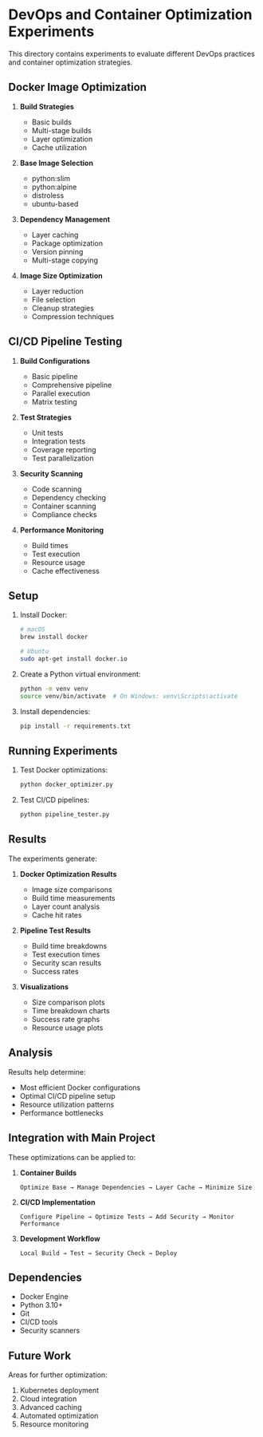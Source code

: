 # DevOps and Container Optimization Experiments

This directory contains experiments to evaluate different DevOps practices and container optimization strategies.

## Docker Image Optimization

1. **Build Strategies**
   - Basic builds
   - Multi-stage builds
   - Layer optimization
   - Cache utilization

2. **Base Image Selection**
   - python:slim
   - python:alpine
   - distroless
   - ubuntu-based

3. **Dependency Management**
   - Layer caching
   - Package optimization
   - Version pinning
   - Multi-stage copying

4. **Image Size Optimization**
   - Layer reduction
   - File selection
   - Cleanup strategies
   - Compression techniques

## CI/CD Pipeline Testing

1. **Build Configurations**
   - Basic pipeline
   - Comprehensive pipeline
   - Parallel execution
   - Matrix testing

2. **Test Strategies**
   - Unit tests
   - Integration tests
   - Coverage reporting
   - Test parallelization

3. **Security Scanning**
   - Code scanning
   - Dependency checking
   - Container scanning
   - Compliance checks

4. **Performance Monitoring**
   - Build times
   - Test execution
   - Resource usage
   - Cache effectiveness

## Setup

1. Install Docker:
   ```bash
   # macOS
   brew install docker
   
   # Ubuntu
   sudo apt-get install docker.io
   ```

2. Create a Python virtual environment:
   ```bash
   python -m venv venv
   source venv/bin/activate  # On Windows: venv\Scripts\activate
   ```

3. Install dependencies:
   ```bash
   pip install -r requirements.txt
   ```

## Running Experiments

1. Test Docker optimizations:
   ```bash
   python docker_optimizer.py
   ```

2. Test CI/CD pipelines:
   ```bash
   python pipeline_tester.py
   ```

## Results

The experiments generate:

1. **Docker Optimization Results**
   - Image size comparisons
   - Build time measurements
   - Layer count analysis
   - Cache hit rates

2. **Pipeline Test Results**
   - Build time breakdowns
   - Test execution times
   - Security scan results
   - Success rates

3. **Visualizations**
   - Size comparison plots
   - Time breakdown charts
   - Success rate graphs
   - Resource usage plots

## Analysis

Results help determine:
- Most efficient Docker configurations
- Optimal CI/CD pipeline setup
- Resource utilization patterns
- Performance bottlenecks

## Integration with Main Project

These optimizations can be applied to:

1. **Container Builds**
   ```
   Optimize Base → Manage Dependencies → Layer Cache → Minimize Size
   ```

2. **CI/CD Implementation**
   ```
   Configure Pipeline → Optimize Tests → Add Security → Monitor Performance
   ```

3. **Development Workflow**
   ```
   Local Build → Test → Security Check → Deploy
   ```

## Dependencies

- Docker Engine
- Python 3.10+
- Git
- CI/CD tools
- Security scanners

## Future Work

Areas for further optimization:
1. Kubernetes deployment
2. Cloud integration
3. Advanced caching
4. Automated optimization
5. Resource monitoring 